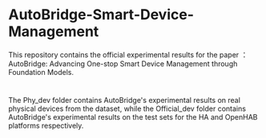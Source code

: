 # AutoBridge-Smart-Device-Management

This repository contains the official experimental results for the paper ：AutoBridge: Advancing One-stop Smart Device Management through Foundation Models.

#
The Phy_dev folder contains AutoBridge's experimental results on real physical devices from the dataset, while the Official_dev folder contains AutoBridge's experimental results on the test sets for the HA and OpenHAB platforms respectively.

